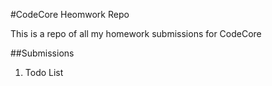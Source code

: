 #CodeCore Heomwork Repo

This is a repo of all my homework submissions for CodeCore

##Submissions 

1. Todo List